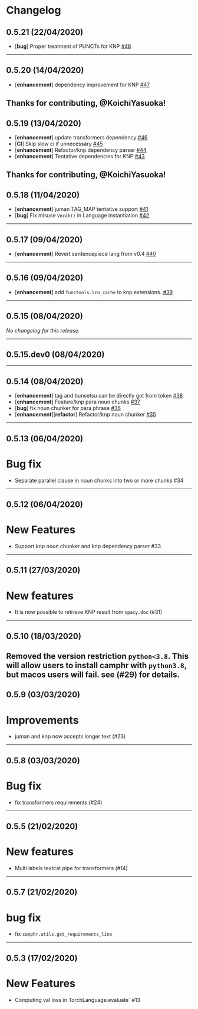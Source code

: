 # Changelog

## 0.5.21 (22/04/2020)
- [**bug**] Proper treatment of PUNCTs for KNP [#48](https://github.com/PKSHATechnology-Research/camphr/pull/48)

---

## 0.5.20 (14/04/2020)
- [**enhancement**] dependency improvement for KNP [#47](https://github.com/PKSHATechnology-Research/camphr/pull/47)

Thanks for contributing, @KoichiYasuoka!
---

## 0.5.19 (13/04/2020)
- [**enhancement**] update transformers dependency [#46](https://github.com/PKSHATechnology-Research/camphr/pull/46)
- [**CI**] Skip slow ci if unnecessary [#45](https://github.com/PKSHATechnology-Research/camphr/pull/45)
- [**enhancement**] Refactor/knp dependency parser [#44](https://github.com/PKSHATechnology-Research/camphr/pull/44)
- [**enhancement**] Tentative dependencies for KNP [#43](https://github.com/PKSHATechnology-Research/camphr/pull/43)

Thanks for contributing, @KoichiYasuoka!
---

## 0.5.18 (11/04/2020)
- [**enhancement**] juman TAG_MAP tentative support [#41](https://github.com/PKSHATechnology-Research/camphr/pull/41)
- [**bug**] Fix misuse `Vocab()` in Language instantiation [#42](https://github.com/PKSHATechnology-Research/camphr/pull/42)

---

## 0.5.17 (09/04/2020)
- [**enhancement**] Revert sentencepiece lang from v0.4 [#40](https://github.com/PKSHATechnology-Research/camphr/pull/40)

---

## 0.5.16 (09/04/2020)
- [**enhancement**] add `functools.lru_cache` to knp extensions. [#39](https://github.com/PKSHATechnology-Research/camphr/pull/39)

---

## 0.5.15 (08/04/2020)
*No changelog for this release.*

---

## 0.5.15.dev0 (08/04/2020)


---

## 0.5.14 (08/04/2020)
- [**enhancement**] tag and bunsetsu can be directly got from token [#38](https://github.com/PKSHATechnology-Research/camphr/pull/38)
- [**enhancement**] Feature/knp para noun chunks [#37](https://github.com/PKSHATechnology-Research/camphr/pull/37)
- [**bug**] fix noun chunker for para phrase [#36](https://github.com/PKSHATechnology-Research/camphr/pull/36)
- [**enhancement**][**refactor**] Refactor/knp noun chunker [#35](https://github.com/PKSHATechnology-Research/camphr/pull/35)

---

## 0.5.13 (06/04/2020)
# Bug fix

- Separate parallel clause in noun chunks into two or more chunks #34
---

## 0.5.12 (06/04/2020)
# New Features

- Support knp noun chunker and knp dependency parser #33
---

## 0.5.11 (27/03/2020)
# New features

- It is now possible to retrieve KNP result from `spacy.doc` (#31)
---

## 0.5.10 (18/03/2020)
Removed the version restriction `python<3.8`. This will allow users to install camphr with `python3.8`, but macos users will fail. see (#29) for details.
---

## 0.5.9 (03/03/2020)
# Improvements

- juman and knp now accepts longer text (#23)
---

## 0.5.8 (03/03/2020)
# Bug fix

- fix transformers requirements (#24)
---

## 0.5.5 (21/02/2020)
# New features

- Multi labels textcat pipe for transformers (#14)
---

## 0.5.7 (21/02/2020)
# bug fix

- fix `camphr.utils.get_requirements_line`
---

## 0.5.3 (17/02/2020)
# New Features

- Computing val loss in TorchLanguage.evaluate` #13